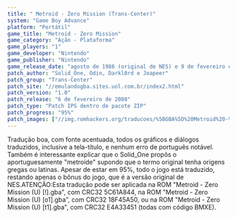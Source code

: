 ```yaml
---
title: " Metroid - Zero Mission (Trans-Center)"
system: "Game Boy Advance"
platform: "Portátil"
game_title: "Metroid - Zero Mission"
game_category: "Ação - Plataforma"
game_players: "1"
game_developer: "Nintendo"
game_publisher: "Nintendo"
game_release_date: "agosto de 1986 (original de NES) e 9 de fevereiro de 2004"
patch_author: "Solid_One, Odin, Darkl0rd e Joapeer"
patch_group: "Trans-Center"
patch_site: "//emulandogba.sites.uol.com.br/index2.html"
patch_version: "1.0"
patch_release: "6 de fevereiro de 2008"
patch_type: "Patch IPS dentro de pacote ZIP"
patch_progress: "95%"
patch_images: ["//img.romhackers.org/traducoes/%5BGBA%5D%20Metroid%20-%20Zero%20Mission%20-%20Trans-Center%20-%201.png","//img.romhackers.org/traducoes/%5BGBA%5D%20Metroid%20-%20Zero%20Mission%20-%20Trans-Center%20-%202.png","//img.romhackers.org/traducoes/%5BGBA%5D%20Metroid%20-%20Zero%20Mission%20-%20Trans-Center%20-%203.png"]
---
```

Tradução boa, com fonte acentuada, todos os gráficos e diálogos traduzidos, inclusive a tela-título, e nenhum erro de português notável. Também é interessante explicar que o Solid_One propôs o aportuguesamente "metroíde" supondo que o termo original tenha origens gregas ou latinas. Apesar de estar em 95%, todo o jogo está traduzido, restando apenas o bônus do jogo, que é a versão original de NES.ATENÇÃO:Esta tradução pode ser aplicada na ROM "Metroid - Zero Mission (U) [!].gba", com CRC32 5C61A844, na ROM "Metroid - Zero Mission (U) [o1].gba", com CRC32 18F45A50, ou na ROM "Metroid - Zero Mission (U) [t1].gba", com CRC32 E4A33451 (todas com código BMXE).